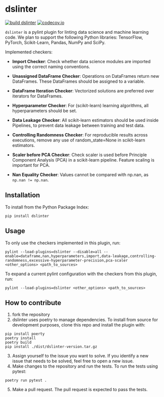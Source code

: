 # dslinter
[![build dslinter](https://github.com/Hynn01/dslinter/actions/workflows/build.yml/badge.svg)](https://github.com/Hynn01/dslinter/actions/workflows/build.yml)
[![codecov.io](https://codecov.io/github/Hynn01/dslinter/coverage.svg?branch=main)](https://codecov.io/github/Hynn01/dslinter?branch=main)

`dslinter` is a pylint plugin for linting data science and machine learning code. We plan to support the following Python libraries: TensorFlow, PyTorch, Scikit-Learn, Pandas, NumPy and SciPy.

Implemented checkers:

- **Import Checker**: Check whether data science modules are imported using the correct naming conventions.
- **Unassigned DataFrame Checker**: Operations on DataFrames return new DataFrames. These DataFrames should be
    assigned to a variable.
- **DataFrame Iteration Checker**: Vectorized solutions are preferred over iterators for DataFrames.
- **Hyperparameter Checker**: For (scikit-learn) learning algorithms, all hyperparameters should be set.
- **Data Leakage Checker**: All scikit-learn estimators should be used inside Pipelines, to prevent data leakage between
    training and test data.
- **Controlling Randomness Checker**: For reproducible results across executions, remove any use of random_state=None in scikit-learn estimators.
- **Scaler before PCA Checker**: Check scaler is used before Principle Component Analysis (PCA) in a scikit-learn pipeline. Feature scaling is important for PCA.

- **Nan Equality Checker**: Values cannot be compared with np.nan, as `np.nan != np.nan`.


## Installation
To install from the Python Package Index:
```
pip install dslinter
```

## Usage
To only use the checkers implemented in this plugin, run:
```
pylint --load-plugins=dslinter --disable=all --enable=dataframe,nan,hyperparameters,import,data-leakage,controlling-randomness,excessive-hyperparameter-precision,pca-scaler <other_options> <path_to_sources>
```
To expand a current pylint configuration with the checkers from this plugin, run:
```
pylint --load-plugins=dslinter <other_options> <path_to_sources>
```

## How to contribute
1. fork the repository
2. dslinter uses poetry to manage dependencies. To install from source for development purposes, clone this repo and install the plugin with:
```
pip install poerty
poetry install
poetry build
pip install ./dist/dslinter-version.tar.gz
```
3. Assign yourself to the issue you want to solve. If you identify a new issue that needs to be solved, feel free to open a new issue.
4. Make changes to the repository and run the tests.
To run the tests using pytest:
```
poetry run pytest .
```
5. Make a pull request. The pull request is expected to pass the tests.

